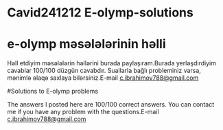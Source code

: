 # Cavid241212 E-olymp-solutions

# e-olymp məsələlərinin həlli

Həll etdiyim məsələlərin həllərini burada paylaşıram.Burada yerləşdirdiyim cavablar 100/100 düzgün cavabdır. Suallarla bağlı probleminiz varsa, mənimlə əlaqə saxlaya bilərsiniz.E-mail c.ibrahimov788@gmail.com

#Solutions to E-olymp problems

The answers I posted here are 100/100 correct answers. You can contact me if you have any problem with the questions.E-mail c.ibrahimov788@gmail.com
